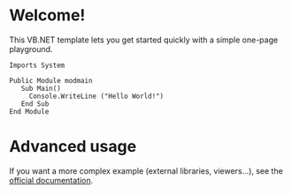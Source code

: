 # Welcome!

This VB.NET template lets you get started quickly with a simple one-page playground.

```vb.net runnable
Imports System

Public Module modmain
   Sub Main()
     Console.WriteLine ("Hello World!")
   End Sub
End Module
```

# Advanced usage

If you want a more complex example (external libraries, viewers...), see the [official documentation](https://tech.io/playgrounds/408/tech-io-documentation).

